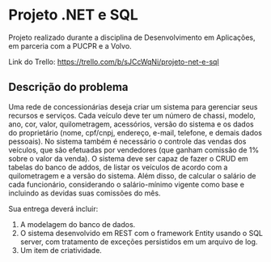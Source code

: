 # Projeto .NET e SQL

Projeto realizado durante a disciplina de Desenvolvimento em Aplicações, em
parceria com a PUCPR e a Volvo.

Link do Trello: https://trello.com/b/sJCcWqNi/projeto-net-e-sql

## Descrição do problema

Uma rede de concessionárias deseja criar um sistema para gerenciar seus
recursos e serviços. Cada veículo deve ter um número de chassi, modelo, ano,
cor, valor, quilometragem, acessórios, versão do sistema e os dados do
proprietário (nome, cpf/cnpj, endereço, e-mail, telefone, e demais dados
pessoais). No sistema também é necessário o controle das vendas dos veículos,
que são efetuadas por vendedores (que ganham comissão de 1% sobre o valor da
venda). O sistema deve ser capaz de fazer o CRUD em tabelas do banco de addos,
de listar os veículos de acordo com a quilometragem e a versão do sistema.
Além disso, de calcular o salário de cada funcionário, considerando o
salário-mínimo vigente como base e incluindo as devidas suas comissões do mês.

Sua entrega deverá incluir:

1. A modelagem do banco de dados.
2. O sistema desenvolvido em REST com o framework Entity usando o SQL server,
   com tratamento de exceções persistidos em um arquivo de log.
3. Um item de criatividade.
